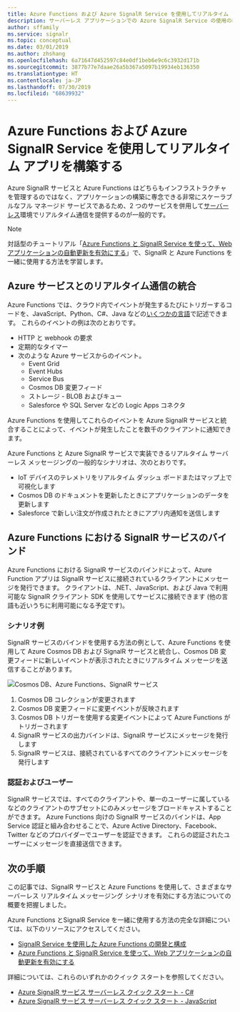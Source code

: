 ```yaml
---
title: Azure Functions および Azure SignalR Service を使用してリアルタイム アプリを構築する
description: サーバーレス アプリケーションでの Azure SignalR Service の使用の概要。
author: sffamily
ms.service: signalr
ms.topic: conceptual
ms.date: 03/01/2019
ms.author: zhshang
ms.openlocfilehash: 6a71647d452597c84e0df1beb6e9c6c3932d171b
ms.sourcegitcommit: 3877b77e7daae26a5b367a5097b19934eb136350
ms.translationtype: HT
ms.contentlocale: ja-JP
ms.lasthandoff: 07/30/2019
ms.locfileid: "68639932"
---
```

# <a name="build-real-time-apps-with-azure-functions-and-azure-signalr-service"></a>Azure Functions および Azure SignalR Service を使用してリアルタイム アプリを構築する

Azure SignalR サービスと Azure Functions はどちらもインフラストラクチャを管理するのではなく、アプリケーションの構築に専念できる非常にスケーラブルなフル マネージド サービスであるため、2 つのサービスを併用して[サーバーレス](https://azure.microsoft.com/solutions/serverless/)環境でリアルタイム通信を提供するのが一般的です。

> [!NOTE]
> 対話型のチュートリアル「[Azure Functions と SignalR Service を使って、Web アプリケーションの自動更新を有効にする](https://docs.microsoft.com/learn/modules/automatic-update-of-a-webapp-using-azure-functions-and-signalr)」で、SignalR と Azure Functions を一緒に使用する方法を学習します。

## <a name="integrate-real-time-communications-with-azure-services"></a>Azure サービスとのリアルタイム通信の統合

Azure Functions では、クラウド内でイベントが発生するたびにトリガーするコードを、JavaScript、Python、C#、Java などの[いくつかの言語](../azure-functions/supported-languages.md)で記述できます。 これらのイベントの例は次のとおりです。

* HTTP と webhook の要求
* 定期的なタイマー
* 次のような Azure サービスからのイベント。
    - Event Grid
    - Event Hubs
    - Service Bus
    - Cosmos DB 変更フィード
    - ストレージ - BLOB およびキュー
    - Salesforce や SQL Server などの Logic Apps コネクタ

Azure Functions を使用してこれらのイベントを Azure SignalR サービスと統合することによって、イベントが発生したことを数千のクライアントに通知できます。

Azure Functions と Azure SignalR サービスで実装できるリアルタイム サーバーレス メッセージングの一般的なシナリオは、次のとおりです。

* IoT デバイスのテレメトリをリアルタイム ダッシュ ボードまたはマップ上で可視化します
* Cosmos DB のドキュメントを更新したときにアプリケーションのデータを更新します
* Salesforce で新しい注文が作成されたときにアプリ内通知を送信します

## <a name="signalr-service-bindings-for-azure-functions"></a>Azure Functions における SignalR サービスのバインド

Azure Functions における SignalR サービスのバインドによって、Azure Function アプリは SignalR サービスに接続されているクライアントにメッセージを発行できます。 クライアントは、.NET、JavaScript、および Java で利用可能な SignalR クライアント SDK を使用してサービスに接続できます (他の言語も近いうちに利用可能になる予定です)。

### <a name="an-example-scenario"></a>シナリオ例

SignalR サービスのバインドを使用する方法の例として、Azure Functions を使用して Azure Cosmos DB および SignalR サービスと統合し、Cosmos DB 変更フィードに新しいイベントが表示されたときにリアルタイム メッセージを送信することがあります。

![Cosmos DB、Azure Functions、SignalR サービス](media/signalr-concept-azure-functions/signalr-cosmosdb-functions.png)

1. Cosmos DB コレクションが変更されます
2. Cosmos DB 変更フィードに変更イベントが反映されます
3. Cosmos DB トリガーを使用する変更イベントによって Azure Functions がトリガーされます
4. SignalR サービスの出力バインドは、SignalR サービスにメッセージを発行します
5. SignalR サービスは、接続されているすべてのクライアントにメッセージを発行します

### <a name="authentication-and-users"></a>認証およびユーザー

SignalR サービスでは、すべてのクライアントや、単一のユーザーに属しているなどのクライアントのサブセットにのみメッセージをブロードキャストすることができます。 Azure Functions 向けの SignalR サービスのバインドは、App Service 認証と組み合わせることで、Azure Active Directory、Facebook、Twitter などのプロバイダーでユーザーを認証できます。 これらの認証されたユーザーにメッセージを直接送信できます。

## <a name="next-steps"></a>次の手順

この記事では、SignalR サービスと Azure Functions を使用して、さまざまなサーバーレス リアルタイム メッセージング シナリオを有効にする方法についての概要を把握しました。

Azure Functions とSignalR Service を一緒に使用する方法の完全な詳細については、以下のリソースにアクセスしてください。

* [SignalR Service を使用した Azure Functions の開発と構成](signalr-concept-serverless-development-config.md)
* [Azure Functions と SignalR Service を使って、Web アプリケーションの自動更新を有効にする](https://docs.microsoft.com/learn/modules/automatic-update-of-a-webapp-using-azure-functions-and-signalr)

詳細については、これらのいずれかのクイック スタートを参照してください。

* [Azure SignalR サービス サーバーレス クイック スタート - C#](signalr-quickstart-azure-functions-csharp.md)
* [Azure SignalR サービス サーバーレス クイック スタート - JavaScript](signalr-quickstart-azure-functions-javascript.md)
